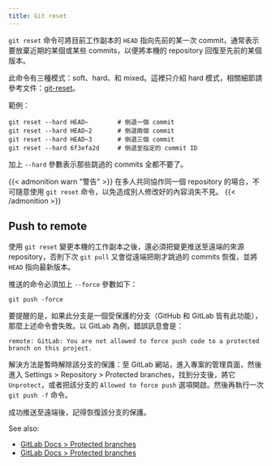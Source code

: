 ```yaml
---
title: Git reset
---
```


`git reset` 命令可將目前工作副本的 `HEAD` 指向先前的某一次 commit，通常表示要放棄近期的某個或某些 commits，以便將本機的 repository 回復至先前的某個版本。

此命令有三種模式：soft、hard、和 mixed。這裡只介紹 hard 模式，相關細節請參考文件：[git-reset](https://git-scm.com/docs/git-reset)。

範例：

```shell
git reset --hard HEAD~        # 倒退一個 commit
git reset --hard HEAD~2       # 倒退兩個 commit
git reset --hard HEAD~3       # 倒退三個 commit
git reset --hard 6f3efa2d     # 倒退至指定的 commit ID
```

加上 `--hard` 參數表示那些跳過的 commits 全都不要了。

{{< admonition warn "警告" >}}
在多人共同協作同一個 repository 的場合，不可隨意使用 `git reset` 命令，以免造成別人修改好的內容消失不見。
{{< /admonition >}}

## Push to remote

使用 `git reset` 變更本機的工作副本之後，還必須把變更推送至遠端的來源 repository，否則下次 `git pull` 又會從遠端把剛才跳過的 commits 恢復，並將 `HEAD` 指向最新版本。

推送的命令必須加上 `--force` 參數如下：

```shell
git push -force
```

要提醒的是，如果此分支是一個受保護的分支（GitHub 和 GitLab 皆有此功能），那麼上述命令會失敗。以 GitLab 為例，錯誤訊息會是：

```console
remote: GitLab: You are not allowed to force push code to a protected branch on this project.
```

解決方法是暫時解除該分支的保護：至 GitLab 網站，進入專案的管理頁面，然後進入 Settings > Repository > Protected branches，找到分支後，將它 `Unprotect`，或者把該分支的 `Allowed to force push` 選項開啟。然後再執行一次 `git push -f` 命令。

成功推送至遠端後，記得恢復該分支的保護。

See also:

- [GitLab Docs > Protected branches](https://docs.gitlab.com/ee/user/project/protected_branches.html)
- [GitLab Docs > Protected branches](https://docs.github.com/en/repositories/configuring-branches-and-merges-in-your-repository/managing-protected-branches/about-protected-branches)
